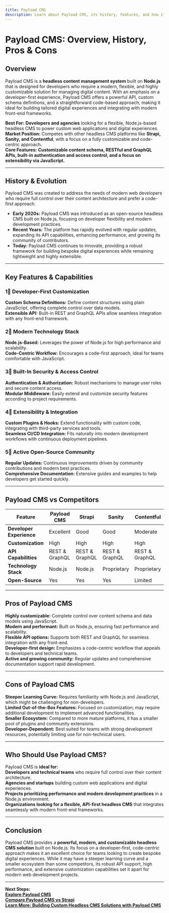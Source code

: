 ```yaml
---
title: Payload CMS
description: Learn about Payload CMS, its history, features, and how it compares to other headless CMS platforms.
---
```


# **Payload CMS: Overview, History, Pros & Cons**

## **Overview**  
Payload CMS is a **headless content management system** built on **Node.js** that is designed for developers who require a modern, flexible, and highly customizable solution for managing digital content. With an emphasis on a developer-first experience, Payload CMS offers a powerful API, custom schema definitions, and a straightforward code-based approach, making it ideal for building tailored digital experiences and integrating with modern front-end frameworks.

 **Best For:** **Developers and agencies** looking for a flexible, Node.js-based headless CMS to power custom web applications and digital experiences.  
 **Market Position:** Competes with other headless CMS platforms like **Strapi, Sanity, and Contentful**, with a focus on a fully customizable and code-centric approach.  
 **Core Features:** **Customizable content schema, RESTful and GraphQL APIs, built-in authentication and access control, and a focus on extensibility via JavaScript.**

---

## **History & Evolution**  
Payload CMS was created to address the needs of modern web developers who require full control over their content architecture and prefer a code-first approach.

- **Early 2020s:** Payload CMS was introduced as an open-source headless CMS built on Node.js, focusing on developer flexibility and modern development practices.
- **Recent Years:** The platform has rapidly evolved with regular updates, expanding its API capabilities, enhancing performance, and growing its community of contributors.
- **Today:** Payload CMS continues to innovate, providing a robust framework for building bespoke digital experiences while remaining lightweight and highly extensible.

---

## **Key Features & Capabilities**

### **1⃣ Developer-First Customization**
 **Custom Schema Definitions:** Define content structures using plain JavaScript, offering complete control over data models.  
 **Extensible API:** Built-in REST and GraphQL APIs allow seamless integration with any front-end framework.

### **2⃣ Modern Technology Stack**
 **Node.js-Based:** Leverages the power of Node.js for high performance and scalability.  
 **Code-Centric Workflow:** Encourages a code-first approach, ideal for teams comfortable with JavaScript.

### **3⃣ Built-In Security & Access Control**
 **Authentication & Authorization:** Robust mechanisms to manage user roles and secure content access.  
 **Modular Middleware:** Easily extend and customize security features according to project requirements.

### **4⃣ Extensibility & Integration**
 **Custom Plugins & Hooks:** Extend functionality with custom code, integrating with third-party services and tools.  
 **Seamless CI/CD Integration:** Fits naturally into modern development workflows with continuous deployment pipelines.

### **5⃣ Active Open-Source Community**
 **Regular Updates:** Continuous improvements driven by community contributions and modern best practices.  
 **Comprehensive Documentation:** Extensive guides and examples to help developers get started quickly.

---

## **Payload CMS vs Competitors**

| Feature                    | Payload CMS      | Strapi           | Sanity          | Contentful       |
|----------------------------|------------------|------------------|-----------------|------------------|
| **Developer Experience**   |  Excellent     |  Good          |  Good         |  Moderate      |
| **Customization**          |  High          |  High          |  High         |  High          |
| **API Capabilities**       |  REST & GraphQL|  REST & GraphQL|  REST & GraphQL|  REST & GraphQL |
| **Technology Stack**       |  Node.js       |  Node.js       |  Proprietary  |  Proprietary   |
| **Open-Source**            |  Yes           |  Yes           |  Yes          |  Limited       |

---

## **Pros of Payload CMS**  
 **Highly customizable:** Complete control over content schema and data models using JavaScript.  
 **Modern and performant:** Built on Node.js, ensuring fast performance and scalability.  
 **Flexible API options:** Supports both REST and GraphQL for seamless integration with any front-end.  
 **Developer-first design:** Emphasizes a code-centric workflow that appeals to developers and technical teams.  
 **Active and growing community:** Regular updates and comprehensive documentation support rapid development.

---

## **Cons of Payload CMS**  
 **Steeper Learning Curve:** Requires familiarity with Node.js and JavaScript, which might be challenging for non-developers.  
 **Limited Out-of-the-Box Features:** Focused on customization; may require additional development to implement advanced functionalities.  
 **Smaller Ecosystem:** Compared to more mature platforms, it has a smaller pool of plugins and community extensions.  
 **Developer-Dependent:** Best suited for teams with strong development resources, potentially limiting use for non-technical users.

---

## **Who Should Use Payload CMS?**  
Payload CMS is **ideal for:**  
 **Developers and technical teams** who require full control over their content architecture.  
 **Agencies and startups** building custom web applications and digital experiences.  
 **Projects prioritizing performance and modern development practices** in a Node.js environment.  
 **Organizations looking for a flexible, API-first headless CMS** that integrates seamlessly with modern front-end frameworks.

---

## **Conclusion**  
Payload CMS provides a **powerful, modern, and customizable headless CMS solution** built on Node.js. Its focus on a developer-first, code-centric approach makes it an excellent choice for teams looking to create bespoke digital experiences. While it may have a steeper learning curve and a smaller ecosystem than some competitors, its robust API support, high performance, and extensive customization capabilities set it apart for modern web development projects.

---

 **Next Steps:**  
 **[Explore Payload CMS](https://payloadcms.com/)**  
 **[Compare Payload CMS vs Strapi](#)**  
 **[Learn More: Building Custom Headless CMS Solutions with Payload CMS](#)**

